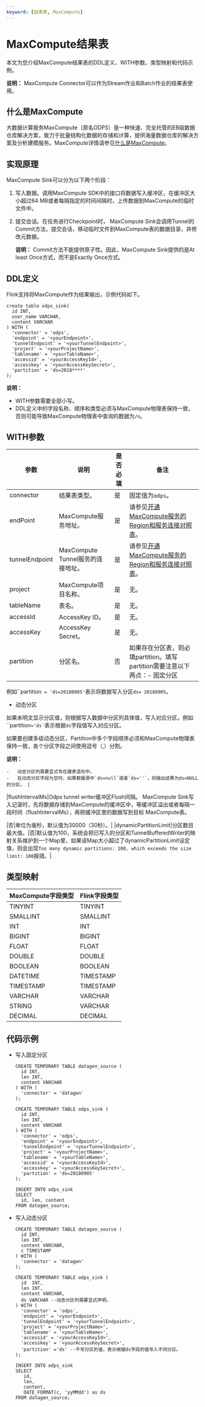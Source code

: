 ```yaml
---
keyword: [结果表, MaxCompute]
---
```


# MaxCompute结果表

本文为您介绍MaxCompute结果表的DDL定义、WITH参数、类型映射和代码示例。

**说明：** MaxCompute Connector可以作为Stream作业和Batch作业的结果表使用。

## 什么是MaxCompute

大数据计算服务MaxCompute（原名ODPS）是一种快速、完全托管的EB级数据仓库解决方案，致力于批量结构化数据的存储和计算，提供海量数据仓库的解决方案及分析建模服务。MaxCompute详情请参见[什么是MaxCompute](/cn.zh-CN/产品简介/什么是MaxCompute.md)。

## 实现原理

MaxCompute Sink可以分为以下两个阶段：

1.  写入数据。调用MaxCompute SDK中的接口将数据写入缓冲区，在缓冲区大小超过64 MB或者每隔指定的时间间隔时，上传数据到MaxCompute的临时文件中。
2.  提交会话。在任务进行Checkpoint时， MaxCompute Sink会调用Tunnel的Commit方法，提交会话，移动临时文件到MaxCompute表的数据目录，并修改元数据。

    **说明：** Commit方法不能提供原子性。因此，MaxCompute Sink提供的是At least Once方式，而不是Exactly Once方式。


## DDL定义

Flink支持将MaxCompute作为结果输出，示例代码如下。

```
create table odps_sink(
  id INT,
  user_name VARCHAR,
  content VARCHAR
) WITH (
  'connector' = 'odps',
  'endpoint' = '<yourEndpoint>',
  'tunnelEndpoint' = '<yourTunnelEndpoint>',
  'project' = '<yourProjectName>',
  'tablename' = '<yourTableName>',
  'accessid' = '<yourAccessKeyId>',
  'accesskey' = '<yourAccessKeySecret>',
  'partition' = 'ds=2018****'
);
```

**说明：**

-   WITH参数需要全部小写。
-   DDL定义中的字段名称、顺序和类型必须与MaxCompute物理表保持一致，否则可能导致MaxCompute物理表中查询的数据为`/n`。

## WITH参数

|参数|说明|是否必填|备注|
|--|--|----|--|
|connector|结果表类型。|是|固定值为`odps`。|
|endPoint|MaxCompute服务地址。|是|请参见[开通MaxCompute服务的Region和服务连接对照表](/cn.zh-CN/准备工作/配置Endpoint.md)。|
|tunnelEndpoint|MaxCompute Tunnel服务的连接地址。|是|请参见[开通MaxCompute服务的Region和服务连接对照表](/cn.zh-CN/准备工作/配置Endpoint.md)。|
|project|MaxCompute项目名称。|是|无。|
|tableName|表名。|是|无。|
|accessId|AccessKey ID。|是|无。|
|accessKey|AccessKey Secret。|是|无。|
|partition|分区名。|否|如果存在分区表，则必填partition。填写partition需要注意以下两点：-   固定分区

例如``partition` = 'ds=20180905'`表示将数据写入分区`ds= 20180905`。

-   动态分区

如果未明文显示分区值，则根据写入数据中分区列具体值，写入对应分区。例如``partition`='ds'`表示根据`ds`字段值写入对应分区。

如果要创建多级动态分区，Partition中多个字段顺序必须和MaxCompute物理表保持一致，各个分区字段之间使用逗号（,）分割。

**说明：**

    -   动态分区列需要显式写在建表语句中。
    -   在动态分区字段为空时，如果数据源中`ds=null`或者`ds=''`，则输出结果为ds=NULL的分区。 |
|flushIntervalMs|Odps tunnel writer缓冲区Flush间隔。 MaxCompute Sink写入记录时，先将数据存储到MaxCompute的缓冲区中，等缓冲区溢出或者每隔一段时间（flushIntervalMs），再把缓冲区里的数据写到目标 MaxCompute表。

|否|单位为毫秒，默认值为30000（30秒）。|
|dynamicPartitionLimit|分区数目最大值。|否|默认值为100，系统会把已写入的分区和TunnelBufferedWriter的映射关系维护到一个Map里，如果该Map大小超过了dynamicPartitionLimit设定值，则会出现`Too many dynamic partitions: 100, which exceeds the size limit: 100`报错。|

## 类型映射

|MaxCompute字段类型|Flink字段类型|
|--------------|---------|
|TINYINT|TINYINT|
|SMALLINT|SMALLINT|
|INT|INT|
|BIGINT|BIGINT|
|FLOAT|FLOAT|
|DOUBLE|DOUBLE|
|BOOLEAN|BOOLEAN|
|DATETIME|TIMESTAMP|
|TIMESTAMP|TIMESTAMP|
|VARCHAR|VARCHAR|
|STRING|VARCHAR|
|DECIMAL|DECIMAL|

## 代码示例

-   写入固定分区

    ```
    CREATE TEMPORARY TABLE datagen_source (
      id INT,
      len INT,
      content VARCHAR
    ) WITH (
      'connector' = 'datagen'
    );
    
    CREATE TEMPORARY TABLE odps_sink (
      id INT,
      len INT,
      content VARCHAR
    ) WITH (
      'connector' = 'odps',
      'endpoint' = '<yourEndpoint>',
      'tunnelEndpoint' = '<yourTunnelEndpoint>',
      'project' = '<yourProjectName>',
      'tablename' = '<yourTableName>',
      'accessid' = '<yourAccessKeyId>',
      'accesskey' = '<yourAccessKeySecret>',
      'partition' = 'ds=20180905'
    );
    
    INSERT INTO odps_sink 
    SELECT 
      id, len, content 
    FROM datagen_source;
    ```

-   写入动态分区

    ```
    CREATE TEMPORARY TABLE datagen_source (
      id INT,
      len INT,
      content VARCHAR,
      c TIMESTAMP 
    ) WITH (
      'connector' = 'datagen'
    );
    
    CREATE TEMPORARY TABLE odps_sink (
      id  INT,
      len INT,
      content VARCHAR,
      ds VARCHAR --动态分区列需要显式声明。
    ) WITH (
      'connector' = 'odps',
      'endpoint' = '<yourEndpoint>',
      'tunnelEndpoint' = '<yourTunnelEndpoint>',
      'project' = '<yourProjectName>',
      'tablename' = '<yourTableName>',
      'accessid' = '<yourAccessKeyId>',
      'accesskey' = '<yourAccessKeySecret>',
      'partition' ='ds' --不写分区的值，表示根据ds字段的值写入不同分区。
    );
    
    INSERT INTO odps_sink 
    SELECT 
       id, 
       len, 
       content,
       DATE_FORMAT(c, 'yyMMdd') as ds
    FROM datagen_source;
    ```


